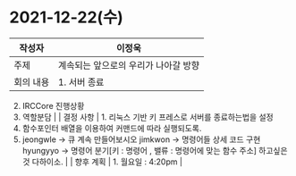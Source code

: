 # 2021-12-22(수)

| 작성자 | 이정욱 |
| --- | --- |
| 주제 | 계속되는 앞으로의 우리가 나아갈 방향 |
| 회의 내용 | 1. 서버 종료
2. IRCCore 진행상황
3. 역할분담 |
| 결정 사항 | 1. 리눅스 기반 키 프레스로 서버를 종료하는법을 설정
2. 함수포인터 배열을 이용하여 커맨드에 따라 실행되도록.
3. jeongwle → 큐 계속 만들어보시오
    jimkwon → 명령어들 상세 코드 구현
    hyungyyo → 명령어 분기[키 : 명령어 , 밸류 : 명령어에 맞는 함수 주소] 하고싶은 것 다하이소. |
| 향후 계획 | 1. 월요일 : 4:20pm |